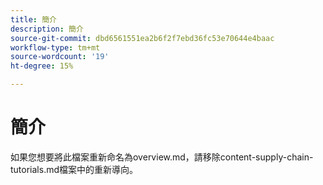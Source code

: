 ```yaml
---
title: 簡介
description: 簡介
source-git-commit: dbd6561551ea2b6f2f7ebd36fc53e70644e4baac
workflow-type: tm+mt
source-wordcount: '19'
ht-degree: 15%

---
```


# 簡介

如果您想要將此檔案重新命名為overview.md，請移除content-supply-chain-tutorials.md檔案中的重新導向。

